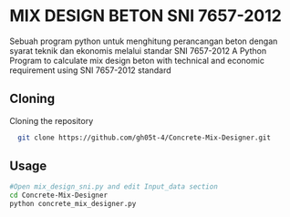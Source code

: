 
# MIX DESIGN BETON SNI 7657-2012

Sebuah program python untuk menghitung perancangan beton dengan syarat teknik dan ekonomis melalui standar SNI 7657-2012
A Python Program to calculate mix design beton with technical and economic requirement using SNI 7657-2012 standard


## Cloning

Cloning the repository

```bash
  git clone https://github.com/gh05t-4/Concrete-Mix-Designer.git
```


## Usage

```bash
#Open mix_design_sni.py and edit Input_data section
cd Concrete-Mix-Designer
python concrete_mix_designer.py
```

